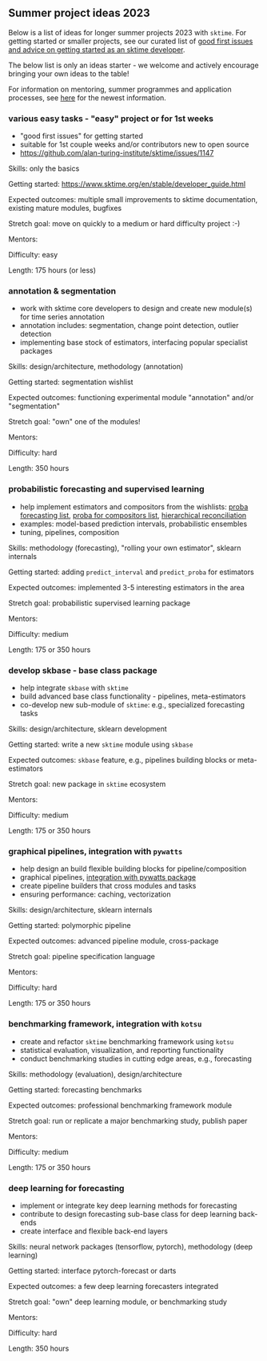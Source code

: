 
## Summer project ideas 2023

Below is a list of ideas for longer summer projects 2023 with `sktime`.
For getting started or smaller projects, see our curated list of [good first issues and advice on getting started as an sktime developer](https://github.com/sktime/sktime/issues/1147).

The below list is only an ideas starter - we welcome and actively encourage bringing your own ideas to the table!

For information on mentoring, summer programmes and application processes, see [here](https://github.com/sktime/mentoring) for the newest information.


### various easy tasks - "easy" project or for 1st weeks

* "good first issues" for getting started
* suitable for 1st couple weeks and/or contributors new to open source
* https://github.com/alan-turing-institute/sktime/issues/1147

Skills: only the basics

Getting started: https://www.sktime.org/en/stable/developer_guide.html

Expected outcomes: multiple small improvements to sktime documentation, existing mature modules, bugfixes

Stretch goal: move on quickly to a medium or hard difficulty project :-)

Mentors:

Difficulty: easy

Length: 175 hours (or less)

### annotation & segmentation

* work with sktime core developers to design and create new module(s) for time series annotation
* annotation includes: segmentation, change point detection, outlier detection
* implementing base stock of estimators, interfacing popular specialist packages

Skills: design/architecture, methodology (annotation)

Getting started: segmentation wishlist

Expected outcomes: functioning experimental module "annotation" and/or "segmentation"

Stretch goal: "own" one of the modules!

Mentors: 

Difficulty: hard

Length: 350 hours

### probabilistic forecasting and supervised learning

* help implement estimators and compositors from the wishlists: [proba forecasting list](https://github.com/alan-turing-institute/sktime/issues/1742), [proba for compositors list](https://github.com/alan-turing-institute/sktime/issues/2088), [hierarchical reconciliation](https://github.com/alan-turing-institute/sktime/issues/2157)
* examples: model-based prediction intervals, probabilistic ensembles
* tuning, pipelines, composition

Skills: methodology (forecasting), "rolling your own estimator", sklearn internals

Getting started: adding `predict_interval` and `predict_proba` for estimators

Expected outcomes: implemented 3-5 interesting estimators in the area

Stretch goal: probabilistic supervised learning package

Mentors:

Difficulty: medium

Length: 175 or 350 hours

### develop skbase - base class package

* help integrate `skbase` with `sktime`
* build advanced base class functionality - pipelines, meta-estimators
* co-develop new sub-module of `sktime`: e.g., specialized forecasting tasks

Skills: design/architecture, sklearn development

Getting started: write a new `sktime` module using `skbase`

Expected outcomes: `skbase` feature, e.g., pipelines building blocks or meta-estimators

Stretch goal: new package in `sktime` ecosystem

Mentors:

Difficulty: medium

Length: 175 or 350 hours

### graphical pipelines, integration with `pywatts`

* help design an build flexible building blocks for pipeline/composition
* graphical pipelines, [integration with pywatts package](https://github.com/sktime/sktime/issues/2653)
* create pipeline builders that cross modules and tasks
* ensuring performance: caching, vectorization

Skills: design/architecture, sklearn internals

Getting started: polymorphic pipeline

Expected outcomes: advanced pipeline module, cross-package

Stretch goal: pipeline specification language

Mentors:

Difficulty: hard

Length: 175 or 350 hours

### benchmarking framework, integration with `kotsu`

* create and refactor `sktime` benchmarking framework using `kotsu`
* statistical evaluation, visualization, and reporting functionality
* conduct benchmarking studies in cutting edge areas, e.g., forecasting

Skills: methodology (evaluation), design/architecture

Getting started: forecasting benchmarks

Expected outcomes: professional benchmarking framework module

Stretch goal: run or replicate a major benchmarking study, publish paper

Mentors:

Difficulty: medium

Length: 175 or 350 hours

### deep learning for forecasting

* implement or integrate key deep learning methods for forecasting
* contribute to design forecasting sub-base class for deep learning back-ends
* create interface and flexible back-end layers

Skills: neural network packages (tensorflow, pytorch), methodology (deep learning)

Getting started: interface pytorch-forecast or darts

Expected outcomes: a few deep learning forecasters integrated

Stretch goal: "own" deep learning module, or benchmarking study

Mentors:

Difficulty: hard

Length: 350 hours
